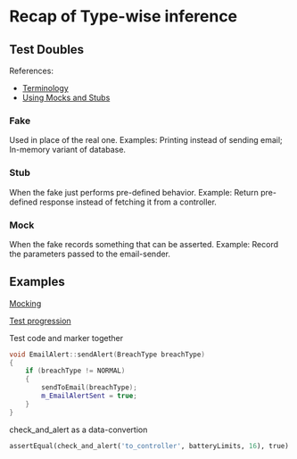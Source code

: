 # Recap of Type-wise inference

## Test Doubles

References:

- [Terminology](https://stackoverflow.com/questions/346372/whats-the-difference-between-faking-mocking-and-stubbing/)
- [Using Mocks and Stubs](https://martinfowler.com/articles/mocksArentStubs.html)

### Fake

Used in place of the real one.
Examples: Printing instead of sending email; In-memory variant of database.

### Stub

When the fake just performs pre-defined behavior.
Example: Return pre-defined response instead of fetching it from a controller.

### Mock

When the fake records something that can be asserted.
Example: Record the parameters passed to the email-sender.

## Examples

[Mocking](https://github.com/clean-code-craft-tcq-1/add-variety-c-sembooooo/blob/main/test/test_stub.c)

[Test progression](https://github.com/clean-code-craft-tcq-1/add-variety-c-SreeKiruthika/blob/main/test_breach.cpp)

Test code and marker together

```cpp
void EmailAlert::sendAlert(BreachType breachType)
{
    if (breachType != NORMAL)
    {
        sendToEmail(breachType);
        m_EmailAlertSent = true;
    }
}
```

check_and_alert as a data-convertion

```python
assertEqual(check_and_alert('to_controller', batteryLimits, 16), true)
```
